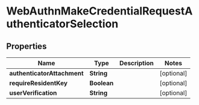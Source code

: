 

# WebAuthnMakeCredentialRequestAuthenticatorSelection


## Properties

| Name | Type | Description | Notes |
|------------ | ------------- | ------------- | -------------|
|**authenticatorAttachment** | **String** |  |  [optional] |
|**requireResidentKey** | **Boolean** |  |  [optional] |
|**userVerification** | **String** |  |  [optional] |



